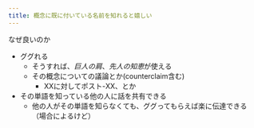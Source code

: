 ```yaml
---
title: 概念に既に付いている名前を知れると嬉しい
---
```


なぜ良いのか

* ググれる
  * そうすれば、*巨人の肩*、*先人の知恵*が使える
  * その概念についての議論とか(counterclaim含む)
    * XXに対してポスト-XX、とか
* その単語を知っている他の人に話を共有できる
  * 他の人がその単語を知らなくても、ググってもらえば楽に伝達できる（場合によるけど）
